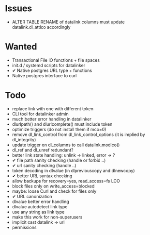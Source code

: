 Issues
======
- ALTER TABLE RENAME of datalink columns must update datalink.dl_attlco accordingly

Wanted
=======
- Transactional File IO functions + file spaces
- init.d / systemd scripts for datalinker
- ✔︎ Native postgres URL type + functions
- Native postgres interface to curl

Todo
====
- replace link with one with different token
- CLI tool for datalinker admin
- much better error handling in datalinker
- dlurlpath() and dlurlcomplete() must include token
- optimize triggers (do not install them if mco=0)
- remove dl_link_control from dl_link_control_options (it is implied by dl_integrity)
- update trigger on dl_columns to call datalink.modlco()
- dl_ref and dl_unref redundant?
- better link state handling: unlink -> linked, error -> ?
- ✔︎ file path sanity checking (handle or forbid ..)
- ✔︎ url sanity checking (handle ..)
- token decoding in dlvalue (in dlpreviouscopy and dlnewcopy)
- ✔︎ better URL syntax checking
- allow backups for recovery=yes, read_access=fs LCO
- block files only on write_access=blocked
- maybe: loose Curl and check for files only
- ✔︎ URL canonization
- dlvalue better error handling
- dlvalue autodetect link type
- use any string as link type
- make this work for non-superusers
- implicit cast datalink -> url
- permissions
